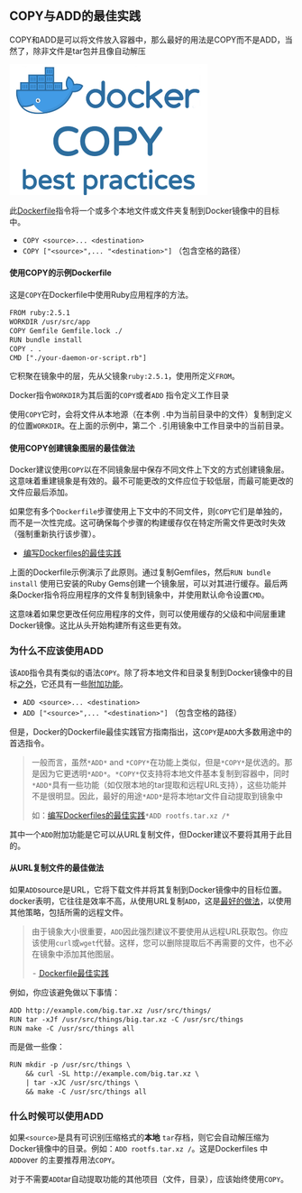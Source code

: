 ## COPY与ADD的最佳实践

COPY和ADD是可以将文件放入容器中，那么最好的用法是COPY而不是ADD，当然了，除非文件是tar包并且像自动解压

![20190113](../img/20190113.png)

此[Dockerfile](https://docs.docker.com/engine/reference/builder/)指令将一个或多个本地文件或文件夹复制到Docker镜像中的目标中。

- `COPY <source>... <destination>`
- `COPY ["<source>",... "<destination>"]` （包含空格的路径）

#### 使用COPY的示例Dockerfile

这是`COPY`在Dockerfile中使用Ruby应用程序的方法。

```
FROM ruby:2.5.1
WORKDIR /usr/src/app
COPY Gemfile Gemfile.lock ./
RUN bundle install
COPY . .
CMD ["./your-daemon-or-script.rb"]
```

它积聚在镜象中的层，先从父镜象`ruby:2.5.1`，使用所定义`FROM`。

Docker指令`WORKDIR`为其后面的`COPY`或者`ADD` 指令定义工作目录

使用`COPY`它时，会将文件从本地源（在本例  `.`中为当前目录中的文件）复制到定义的位置`WORKDIR`。在上面的示例中，第二个  `.`引用镜象中工作目录中的当前目录。

#### 使用COPY创建镜象图层的最佳做法

Docker建议使用`COPY`以在不同镜象层中保存不同文件上下文的方式创建镜象层。这意味着重建镜象是有效的。最不可能更改的文件应位于较低层，而最可能更改的文件应最后添加。

如果您有多个`Dockerfile`步骤使用上下文中的不同文件，则`COPY`它们是单独的，而不是一次性完成。这可确保每个步骤的构建缓存仅在特定所需文件更改时失效（强制重新执行该步骤）。

 - [ 编写Dockerfiles的最佳实践](https://docs.docker.com/develop/develop-images/dockerfile_best-practices/#add-or-copy)

上面的Dockerfile示例演示了此原则。通过复制Gemfiles，然后`RUN bundle install` 使用已安装的Ruby Gems创建一个镜象层，可以对其进行缓存。最后两条Docker指令将应用程序的文件复制到镜象中，并使用默认命令设置`CMD`。

这意味着如果您更改任何应用程序的文件，则可以使用缓存的父级和中间层重建Docker镜像。这比从头开始构建所有这些更有效。

### 为什么不应该使用ADD

该`ADD`指令具有类似的语法`COPY`。除了将本地文件和目录复制到Docker镜像中的目标[之外](https://docs.docker.com/engine/reference/builder/#add)，它还具有一些[附加功能](https://docs.docker.com/engine/reference/builder/#add)。

- `ADD <source>... <destination>`
- `ADD ["<source>",... "<destination>"]` （包含空格的路径）

但是，Docker的Dockerfile最佳实践官方指南指出，这`COPY`是`ADD`大多数用途中的首选指令。

> 一般而言，虽然`*ADD*` and `*COPY*`在功能上类似，但是`*COPY*`是优选的。那是因为它更透明`*ADD*`。`*COPY*`仅支持将本地文件基本复制到容器中，同时`*ADD*`具有一些功能（如仅限本地的tar提取和远程URL支持），这些功能并不是很明显。因此，最好的用途`*ADD*`是将本地tar文件自动提取到镜象中
>
> 如：[编写Dockerfiles的最佳实践](https://docs.docker.com/develop/develop-images/dockerfile_best-practices/#add-or-copy)`*ADD rootfs.tar.xz /*`

其中一个`ADD`附加功能是它可以从URL复制文件，但Docker建议不要将其用于此目的。

#### 从URL复制文件的最佳做法

如果`ADD`source是URL，它将下载文件并将其复制到Docker镜像中的目标位置。docker表明，它往往是效率不高，从使用URL复制`ADD`，这是[最好的做法](https://docs.docker.com/develop/develop-images/dockerfile_best-practices/#add-or-copy)，以使用其他策略，包括所需的远程文件。

> 由于镜象大小很重要，`ADD`因此强烈建议不要使用从远程URL获取包。你应该使用`curl`或`wget`代替。这样，您可以删除提取后不再需要的文件，也不必在镜象中添加其他图层。 
>
>  - [ Dockerfile最佳实践](https://docs.docker.com/develop/develop-images/dockerfile_best-practices/#add-or-copy)

例如，你应该避免做以下事情：

```
ADD http://example.com/big.tar.xz /usr/src/things/
RUN tar -xJf /usr/src/things/big.tar.xz -C /usr/src/things
RUN make -C /usr/src/things all
```

而是做一些像：

```
RUN mkdir -p /usr/src/things \
    && curl -SL http://example.com/big.tar.xz \
    | tar -xJC /usr/src/things \
    && make -C /usr/src/things all
```

### 什么时候可以使用ADD

如果`<source>`是具有可识别压缩格式的**本地** `tar`存档，则它会自动解压缩为Docker镜像中的目录。例如：`ADD rootfs.tar.xz /`。这是Dockerfiles 中`ADD`over 的主要推荐用法`COPY`。

对于不需要`ADD`tar自动提取功能的其他项目（文件，目录），应该始终使用`COPY`。